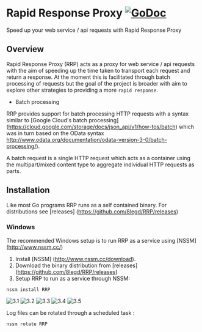 # Rapid Response Proxy [![GoDoc](http://img.shields.io/badge/go-documentation-blue.svg?style=flat-square)](http://godoc.org/github.com/8legd/RRP)

Speed up your web service / api requests with Rapid Response Proxy

## Overview

Rapid Response Proxy (RRP) acts as a proxy for web service / api requests with the aim of speeding up the time taken to transport each request and return a response. At the moment this is facilitated through batch processing of requests but the goal of the project is broader with aim to explore other strategies to providing a more `rapid response`.

- Batch processing

RRP provides support for batch processing HTTP requests with a syntax similar to [Google Cloud's batch processing] (https://cloud.google.com/storage/docs/json_api/v1/how-tos/batch) which was in turn based on the OData syntax http://www.odata.org/documentation/odata-version-3-0/batch-processing/).

A batch request is a single HTTP request which acts as a container using the multipart/mixed content type to aggregate individual HTTP requests as parts.

## Installation
Like most Go programs RRP runs as a self contained binary. For distributions see [releases] (https://github.com/8legd/RRP/releases)

### Windows
The recommended Windows setup is to run RRP as a service using [NSSM] (http://www.nssm.cc/)

1. Install [NSSM] (http://www.nssm.cc/download).
2. Download the binary distribution from [releases] (https://github.com/8legd/RRP/releases)
3. Setup RRP to run as a service through NSSM:

`nssm install RRP`

![3.1](http://d2jyigzo9dzbko.cloudfront.net/8legd/RRP/doc/nssm/1.jpg)
![3.2](http://d2jyigzo9dzbko.cloudfront.net/8legd/RRP/doc/nssm/2.jpg)
![3.3](http://d2jyigzo9dzbko.cloudfront.net/8legd/RRP/doc/nssm/3.jpg)
![3.4](http://d2jyigzo9dzbko.cloudfront.net/8legd/RRP/doc/nssm/4.jpg)
![3.5](http://d2jyigzo9dzbko.cloudfront.net/8legd/RRP/doc/nssm/5.jpg)

Log files can be rotated through a scheduled task :

`nssm rotate RRP`
